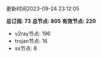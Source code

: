 更新时间2023-09-24 23:12:05

**总订阅: 73**
**总节点: 805**
**有效节点: 220**
- v2ray节点: 196
- trojan节点: 16
- ss节点: 8
